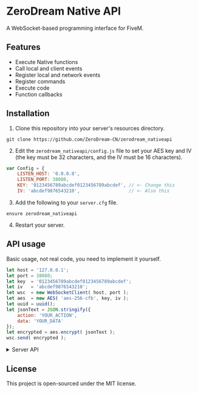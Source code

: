 # ZeroDream Native API
A WebSocket-based programming interface for FiveM.

## Features
* Execute Native functions
* Call local and client events
* Register local and network events
* Register commands
* Execute code
* Function callbacks

## Installation
1. Clone this repository into your server's resources directory.
```
git clone https://github.com/ZeroDream-CN/zerodream_nativeapi
```
2. Edit the `zerodream_nativeapi/config.js` file to set your AES key and IV (the key must be 32 characters, and the IV must be 16 characters).
```js
var Config = {
    LISTEN_HOST: '0.0.0.0',
    LISTEN_PORT: 38080,
    KEY: '0123456789abcdef0123456789abcdef', // <- Change this
    IV: 'abcdef9876543210',                  // <- Also this
```
3. Add the following to your `server.cfg` file.
```
ensure zerodream_nativeapi
```
4. Restart your server.

## API usage
Basic usage, not real code, you need to implement it yourself.
```js
let host = '127.0.0.1';
let port = 38080;
let key  = '0123456789abcdef0123456789abcdef';
let iv   = 'abcdef9876543210';
let wsc  = new WebSocketClient( host, port );
let aes  = new AES( 'aes-256-cfb', key, iv );
let uuid = uuid();
let jsonText = JSON.stringify({
    action: 'YOUR_ACTION',
    data: 'YOUR_DATA'
});
let encrypted = aes.encrypt( jsonText );
wsc.send( encrypted );
```

<details>
  <summary>Server API</summary>

### Auth
Authenticate the client
| action | data |
| ---- | ---- |
| auth | (Map) { auth: 'any text' } |

### Execute Native
Execute a server side native with arguments
| action | data |
| ---- | ---- |
| executeNative | (Map) { name: 'NativeName', args: [ arg1, arg2, ... ] } |

### Trigger Event
Trigger a server side event with arguments
| action | data |
| ---- | ---- |
| triggerEvent | (Map) { name: 'EventName', args: [ arg1, arg2, ... ] } |

### Trigger Client Event
Trigger a client side event with arguments
| action | data |
| ---- | ---- |
| triggerClientEvent | (Map) { name: 'ClientEventName', args: [ arg1, arg2, ... ] } |

### Register Event
Register a server internal event
| action | data |
| ---- | ---- |
| registerEvent | (Map) { name: 'EventName' } |

### Register Server Event
Register a network event
| action | data |
| ---- | ---- |
| registerServerEvent | (Map) { name: 'ServerEventName' } |

### Register Command
Register a server side command
| action | data |
| ---- | ---- |
| registerCommand | (Map) { name: 'CommandName', restricted: true/false } |

### Eval
Evaluate JavaScript code on the server
| action | data |
| ---- | ---- |
| eval | (Map) { code: 'JavaScriptCode' } |

### Call Function
Call a registered server side function with arguments
| action | data |
| ---- | ---- |
| callFunction | (Map) { id: 'FunctionId', args: [ arg1, arg2, ... ] } |

</details>

## License
This project is open-sourced under the MIT license.
